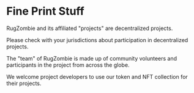 # Fine Print Stuff

RugZombie and its affiliated "projects" are decentralized projects.

Please check with your jurisdictions about participation in decentralized projects.&#x20;

The "team" of RugZombie is made up of community volunteers and participants in the project from across the globe.&#x20;

We welcome project developers to use our token and NFT collection for their projects.&#x20;
